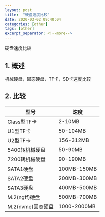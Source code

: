 ```yaml
---
layout: post
title:  "硬盘速度比较"
date: 2020-03-02 09:40:04
categories: [other]
tags: [other]
excerpt_separator: <!--more-->
---
```

硬盘速度比较
<!--more-->

## 1. 概述

机械硬盘，固态硬盘，TF卡，SD卡速度比较

## 2. 比较

| 型号              | 速度        |
|-----------------|-------------|
| Class型TF卡       | 2-10MB      |
| U1型TF卡          | 50-104MB    |
| U2型TF卡          | 156-312MB   |
| 5400转机械硬盘    | 50-90MB     |
| 7200转机械硬盘    | 90-190MB    |
| SATA1硬盘         | 100MB-150MB |
| SATA2硬盘         | 200MB-300MB |
| SATA3硬盘         | 400MB-500MB |
| M.2(ngff)硬盘     | 500MB-700MB |
| M.2(nvme)固态硬盘 | 1000-2000MB |